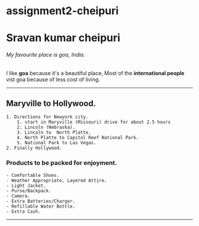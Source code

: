 # assignment2-cheipuri
# Sravan kumar cheipuri
###### My favourite place is goa, India.
 I like **goa** because it's a beautiful place, Most of the **international people** vist goa because of less cost of living.

---
## Maryville to Hollywood.
    1. Directions for Newyork city.
        1. start in Maryville (Missouri) drive for about 2.5 hours
        2. Lincoln (Nebraska).
        3. Lincoln to  North Platte.
        4. North Platte to Capitol Reef National Park.
        5. National Park to Las Vegas.
    2. Finally Hollywood.

 ### Products to be packed for enjoyment.
    - Comfortable Shoes.
    - Weather Appropriate, Layered Attire.
    - Light Jacket.
    - Purse/Backpack.
    - Camera.
    - Extra Batteries/Charger.
    - Refillable Water Bottle.
    - Extra Cash.
---